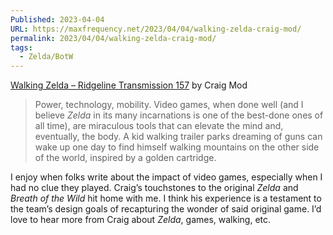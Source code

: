 ```yaml
---
Published: 2023-04-04
URL: https://maxfrequency.net/2023/04/04/walking-zelda-craig-mod/
permalink: 2023/04/04/walking-zelda-craig-mod/
tags:
  - Zelda/BotW
---
```

[Walking Zelda – Ridgeline Transmission 157](https://craigmod.com/ridgeline/157/) by Craig Mod

> Power, technology, mobility. Video games, when done well (and I believe *Zelda* in its many incarnations is one of the best-done ones of all time), are miraculous tools that can elevate the mind and, eventually, the body. A kid walking trailer parks dreaming of guns can wake up one day to find himself walking mountains on the other side of the world, inspired by a golden cartridge.

I enjoy when folks write about the impact of video games, especially when I had no clue they played. Craig’s touchstones to the original *Zelda* and *Breath of the Wild* hit home with me. I think his experience is a testament to the team’s design goals of recapturing the wonder of said original game. I’d love to hear more from Craig about *Zelda*, games, walking, etc.